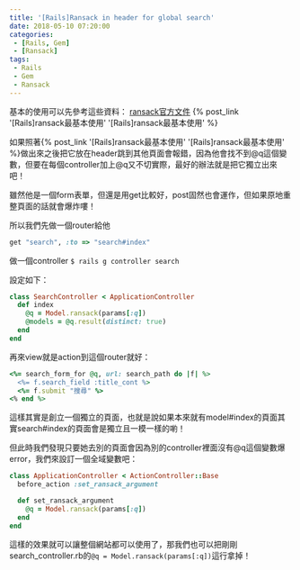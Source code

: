 ```yaml
---
title: '[Rails]Ransack in header for global search'
date: 2018-05-10 07:20:00
categories:
 - [Rails, Gem]
 - [Ransack]
tags:
 - Rails
 - Gem
 - Ransack
---
```

基本的使用可以先參考這些資料：
[ransack官方文件](https://github.com/activerecord-hackery/ransack)
{% post_link '[Rails]ransack最基本使用' '[Rails]ransack最基本使用' %}

如果照著{% post_link '[Rails]ransack最基本使用' '[Rails]ransack最基本使用' %}做出來之後把它放在header跳到其他頁面會報錯，因為他會找不到@q這個變數，但要在每個controller加上@q又不切實際，最好的辦法就是把它獨立出來吧！

雖然他是一個form表單，但還是用get比較好，post固然也會運作，但如果原地重整頁面的話就會爆炸嘍！

所以我們先做一個router給他
``` ruby routes.rb
get "search", :to => "search#index"
```

做一個controller
`$ rails g controller search`

設定如下：
``` ruby search_controller.rb
class SearchController < ApplicationController
  def index
    @q = Model.ransack(params[:q])
    @models = @q.result(distinct: true)
  end
end
```

再來view就是action到這個router就好：
``` ruby search.html.erb
<%= search_form_for @q, url: search_path do |f| %>
  <%= f.search_field :title_cont %>
  <%= f.submit "搜尋" %>
<% end %>
```

這樣其實是創立一個獨立的頁面，也就是說如果本來就有model#index的頁面其實search#index的頁面會是獨立且一模一樣的喲！

但此時我們發現只要她去別的頁面會因為別的controller裡面沒有@q這個變數爆error，我們來設訂一個全域變數吧：
``` ruby search_controller.rb
class ApplicationController < ActionController::Base
  before_action :set_ransack_argument

  def set_ransack_argument
    @q = Model.ransack(params[:q])
  end
end
```
這樣的效果就可以讓整個網站都可以使用了，那我們也可以把剛剛search_controller.rb的`@q = Model.ransack(params[:q])`這行拿掉！
